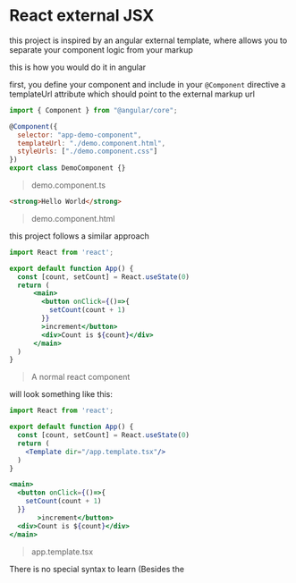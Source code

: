 # React external JSX 

this project is inspired by an angular external template, where allows you to separate your component logic from your markup

this is how you would do it in angular 

first, you define your component and include in your ```@Component``` directive a templateUrl attribute which should point to the external markup url



```jsx
import { Component } from "@angular/core";

@Component({
  selector: "app-demo-component",
  templateUrl: "./demo.component.html",
  styleUrls: ["./demo.component.css"]
})
export class DemoComponent {}
```
> demo.component.ts


```html
<strong>Hello World</strong>
```
> demo.component.html

this project follows a similar approach

```jsx
import React from 'react';

export default function App() {
  const [count, setCount] = React.useState(0)
  return (
      <main>
        <button onClick={()=>{
          setCount(count + 1)
        }}
        >increment</button>
        <div>Count is ${count}</div>
      </main>
  )
}
```
> A normal react component

will look something like this:
```jsx
import React from 'react';

export default function App() {
  const [count, setCount] = React.useState(0)
  return (
    <Template dir="/app.template.tsx"/>
  )
}
```

```jsx
<main>
  <button onClick={()=>{
    setCount(count + 1)
  }}
       >increment</button>
  <div>Count is ${count}</div>
</main>
```
> app.template.tsx

There is no special syntax to learn (Besides the <Template/>),  extracting the jsx to a .template should work the same way without exporting it.

## How it works

During build all the ``` <Template url="..."/> ``` will be replaced by their content and will be inlined, And will be treated as a regular react component, that's why its possible to access the state regularly without any extra syntax or magic

## Editors / IDE's extension
As expected, by extracting the markup and trying to access the data(variables,states,..etc) in the component intellisense and Typescript will scream at you, we know that it will work because in build it will be inlined and will have access to the data, but while developing that won't be possible..

so we need to somehow tell the editor or ide that for this external template file there exists data in the corresponding component.

And this is basically what [VSCODE extension here]() does, just install it and everything should work, make sure that the url is specified correctly in ```<Template dir=".."/>```

The extension is heavily inspired from [ng-language-service](https://github.com/angular/vscode-ng-language-service)

## Progress

- [x] inline ```<Template dir="..." />``` with correspanding .template file at build
- [ ] vscode extension (WIP)
- [ ] export as vite plugin








